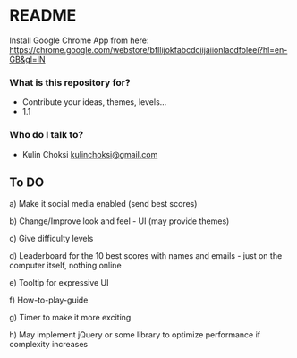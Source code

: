 # README #

Install Google Chrome App from here: https://chrome.google.com/webstore/bfllijokfabcdciijaiionlacdfoleei?hl=en-GB&gl=IN

### What is this repository for? ###

* Contribute your ideas, themes, levels...
* 1.1

### Who do I talk to? ###

* Kulin Choksi <kulinchoksi@gmail.com>

## To DO ##
a) Make it social media enabled (send best scores)

b) Change/Improve look and feel - UI (may provide themes)

c) Give difficulty levels

d) Leaderboard for the 10 best scores with names and emails - just on the computer itself, nothing online

e) Tooltip for expressive UI

f) How-to-play-guide

g) Timer to make it more exciting

h) May implement jQuery or some library to optimize performance if complexity increases